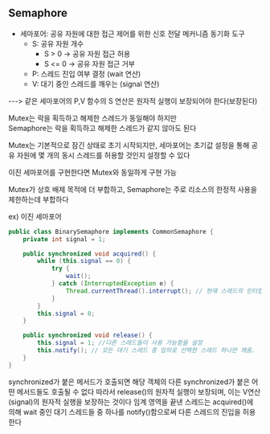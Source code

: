 ## Semaphore

- 세마포어: 공유 자원에 대한 접근 제어를 위한 신호 전달 메커니즘 동기화 도구
  - S: 공유 자원 개수
    - S > 0 -> 공유 자원 접근 허용
    - S <= 0 -> 공유 자원 접근 거부
  - P: 스레드 진입 여부 결정 (wait 연산)
  - V: 대기 중인 스레드를 깨우는 (signal 연산) <br>

---> 같은 세마포어의 P,V 함수의 S 연산은 원자적 실행이 보장되어야 한다(보장된다)


Mutex는 락을 획득하고 해제한 스레드가 동일해야 하지만<br>
Semaphore는 락을 획득하고 해제한 스레드가 같지 않아도 된다

Mutex는 기본적으로 잠긴 상태로 초기 시작되지만, 세마포어는 초기값 설정을 통해 공유 자원에 몇 개의 동시 스레드를 허용할 것인지 설정할 수 있다

이진 세마포어를 구현한다면 Mutex와 동일하게 구현 가능

Mutex가 상호 배제 목적에 더 부합하고, Semaphore는 주로 리소스의 한정적 사용을 제한하는데 부합하다


ex) 이진 세마포어

```java
public class BinarySemaphore implements CommonSemaphore {
    private int signal = 1;

    public synchronized void acquired() {
        while (this.signal == 0) {
            try {
                wait();
            } catch (InterruptedException e) {
                Thread.currentThread().interrupt(); // 현재 스레드의 인터럽트 상태를 설정
            }
        }
        this.signal = 0;
    }

    public synchronized void release() {
        this.signal = 1; //다른 스레드들이 사용 가능함을 설정
        this.notify(); // 모든 대기 스레드 중 임의로 선택한 스레드 하나만 깨움.
    }
}
```

synchronized가 붙은 메서드가 호출되면 해당 객체의 다른 synchronized가 붙은 어떤 메서드들도 호출될 수 없다
따라서 release()의 원자적 실행이 보장되며, 이는 V연산(signal)의 원자적 실행을 보장하는 것이다
임계 영역을 끝낸 스레드는 acquired()에 의해 wait 중인 대기 스레드들 중 하나를 notify()함으로써 다른 스레드의 진입을 허용한다


